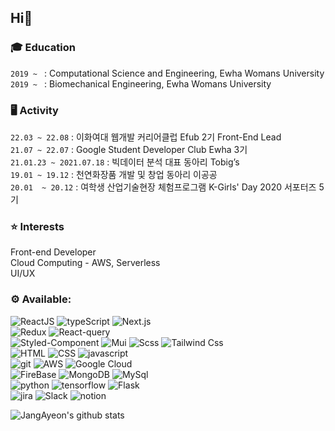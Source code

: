 <H2>Hi👋</h2>
<h3>🎓 Education</h3>

`2019 ~ ` : Computational Science and Engineering, Ewha Womans University<br>
`2019 ~ ` : Biomechanical Engineering, Ewha Womans University</h5>

<h3>🖥 Activity</h3>

`22.03 ~ 22.08` : 이화여대 웹개발 커리어클럽 Efub 2기 Front-End Lead<br>
`21.07 ~ 22.07` : Google Student Developer Club Ewha 3기<br>
`21.01.23 ~ 2021.07.18` : 빅데이터 분석 대표 동아리 Tobig’s<br>
`19.01 ~ 19.12` : 천연화장품 개발 및 창업 동아리 이공공<br>
`20.01  ~ 20.12`  : 여학생 산업기술현장 체험프로그램 K-Girls' Day 2020 서포터즈 5기<br>

<h3>⭐ Interests</h3>
Front-end Developer<br>
Cloud Computing - AWS, Serverless<br>
UI/UX<br>



 <h3> ⚙️ Available:  </h3>
 
 ![ReactJS](https://img.shields.io/badge/react-61DAFB?style=for-the-badge&logo=react&logoColor=black)
 ![typeScript](https://img.shields.io/badge/typescript-3178C6?style=for-the-badge&logo=typescript&logoColor=white)
 ![Next.js](https://img.shields.io/badge/next.js-000000?style=for-the-badge&logo=next.js&logoColor=white)<br>
 ![Redux](https://img.shields.io/badge/redux-764ABC?style=for-the-badge&logo=redux&logoColor=white)
 ![React-query](https://img.shields.io/badge/react%20query-FF4154?style=for-the-badge&logo=react%20query&logoColor=white)<br>
 ![Styled-Component](https://img.shields.io/badge/styled--components-DB7093?style=for-the-badge&logo=styled-components&logoColor=white)
 ![Mui](https://img.shields.io/badge/mui-61DAFB?style=for-the-badge&logo=mui&logoColor=white)
 ![Scss](https://img.shields.io/badge/Sass-CC6699?style=for-the-badge&logo=Sass&logoColor=white)
 ![Tailwind Css](https://img.shields.io/badge/Tailwind--CSS-06B6D4?style=for-the-badge&logo=Tailwind-css&logoColor=white)<br>
 ![HTML](https://img.shields.io/badge/HTML-E34F26?style=for-the-badge&logo=Html5&logoColor=white) 
 ![CSS](https://img.shields.io/badge/CSS-1572B6?style=for-the-badge&logo=Css3&logoColor=white)
 ![javascript](https://img.shields.io/badge/javascript-F7DF1E?style=for-the-badge&logo=javascript&logoColor=black)<br>
 ![git](https://img.shields.io/badge/git-F05032?style=for-the-badge&logo=git&logoColor=white)
 ![AWS](https://img.shields.io/badge/amazonaws-232F3E?style=for-the-badge&logo=amazonaws&logoColor=white)
 ![Google Cloud](https://img.shields.io/badge/google%20cloud-4285F4?style=for-the-badge&logo=google%20cloud&logoColor=white)<br>
 ![FireBase](https://img.shields.io/badge/firebase-FFCA28?style=for-the-badge&logo=firebase&logoColor=white)
 ![MongoDB](https://img.shields.io/badge/mongoDB-47A248?style=for-the-badge&logo=MongoDB&logoColor=white)
 ![MySql](https://img.shields.io/badge/mysql-4479A1?style=for-the-badge&logo=mysql&logoColor=white)<br>
 ![python](https://img.shields.io/badge/Python-3766AB?style=for-the-badge&logo=Python&logoColor=white) 
 ![tensorflow](https://img.shields.io/badge/tensorflow-FCC624?style=for-the-badge&logo=Tensorflow&logoColor=black)
 ![Flask](https://img.shields.io/badge/flask-000000?style=for-the-badge&logo=flask&logoColor=white)<br>
 ![jira](https://img.shields.io/badge/jira-0052CC?style=for-the-badge&logo=jira&logoColor=white)
![Slack](https://img.shields.io/badge/slack-4A154B?style=for-the-badge&logo=slack&logoColor=white)
![notion](https://img.shields.io/badge/notion-000000?style=for-the-badge&logo=notion&logoColor=white) 


![JangAyeon's github stats](https://github-readme-stats.vercel.app/api?username=JangAyeon&show_icons=true&theme=tokyonight)

